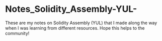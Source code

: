 # Notes_Solidity_Assembly-YUL-
These are my notes on Solidity Assembly (YUL) that I made along the way when I was learning from different resources. Hope this helps to the community!
